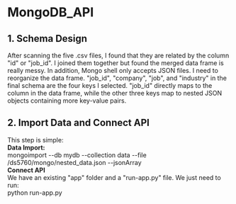 # MongoDB_API
## 1. Schema Design <br>
After scanning the five .csv files, I found that they are related by the column "id" or "job_id". I joined them together but found the merged data frame is really messy. In addition, Mongo shell only accepts JSON files. I need to reorganize the data frame. "job_id", "company", "job", and "industry" in the final schema are the four keys I selected. "job_id" directly maps to the column in the data frame, while the other three keys map to nested JSON objects containing more key-value pairs. <br>
## 2. Import Data and Connect API <br>
This step is simple: <br>
**Data Import:** <br>
mongoimport --db mydb --collection data --file /ds5760/mongo/nested_data.json --jsonArray <br>
**Connect API** <br>
We have an existing "app" folder and a "run-app.py" file. We just need to run: <br>
python run-app.py <br>

